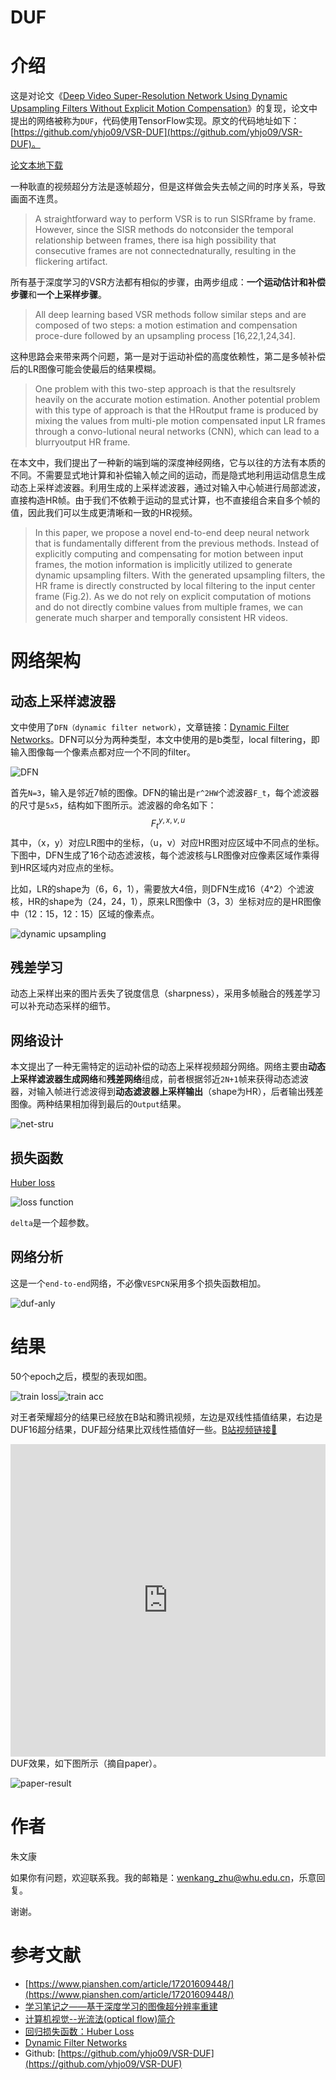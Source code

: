 # DUF

# 介绍

这是对论文《[Deep Video Super-Resolution Network Using Dynamic Upsampling Filters Without Explicit Motion Compensation](https://openaccess.thecvf.com/content_cvpr_2018/papers/Jo_Deep_Video_Super-Resolution_CVPR_2018_paper.pdf)》的复现，论文中提出的网络被称为`DUF`，代码使用TensorFlow实现。原文的代码地址如下：[https://github.com/yhjo09/VSR-DUF](https://github.com/yhjo09/VSR-DUF)。

[论文本地下载](./DUF/Jo_Deep_Video_Super-Resolution_CVPR_2018_paper.pdf)

一种耿直的视频超分方法是逐帧超分，但是这样做会失去帧之间的时序关系，导致画面不连贯。

> A straightforward way to perform VSR is to run SISRframe by frame. However, since the SISR methods do notconsider the temporal relationship between frames, there isa high possibility that consecutive frames are not connectednaturally, resulting in the flickering artifact.

所有基于深度学习的VSR方法都有相似的步骤，由两步组成：**一个运动估计和补偿步骤**和**一个上采样步骤**。

> All deep learning based VSR methods follow similar steps and are composed of two steps: a motion estimation and compensation proce-dure followed by an upsampling process [16,22,1,24,34].

这种思路会来带来两个问题，第一是对于运动补偿的高度依赖性，第二是多帧补偿后的LR图像可能会使最后的结果模糊。

> One problem with this two-step approach is that the resultsrely heavily on the accurate motion estimation.  Another potential problem with this type of approach is that the HRoutput frame is produced by mixing the values from multi-ple motion compensated input LR frames through a convo-lutional neural networks (CNN), which can lead to a blurryoutput HR frame.

在本文中，我们提出了一种新的端到端的深度神经网络，它与以往的方法有本质的不同。不需要显式地计算和补偿输入帧之间的运动，而是隐式地利用运动信息生成动态上采样滤波器。利用生成的上采样滤波器，通过对输入中心帧进行局部滤波，直接构造HR帧。由于我们不依赖于运动的显式计算，也不直接组合来自多个帧的值，因此我们可以生成更清晰和一致的HR视频。

> In this paper, we propose a novel end-to-end deep neural network that is fundamentally different from the previous methods. Instead of explicitly computing and compensating for motion between input frames, the motion information is implicitly utilized to generate dynamic upsampling filters. With the generated upsampling filters, the HR frame is directly constructed by local filtering to the input center frame (Fig.2). As we do not rely on explicit computation of motions and do not directly combine values from multiple frames, we can generate much sharper and temporally consistent HR videos.



# 网络架构

## 动态上采样滤波器

文中使用了`DFN（dynamic filter network）`，文章链接：[Dynamic Filter Networks](https://papers.nips.cc/paper/2016/file/8bf1211fd4b7b94528899de0a43b9fb3-Paper.pdf)。DFN可以分为两种类型，本文中使用的是b类型，local filtering，即输入图像每一个像素点都对应一个不同的filter。

![DFN](./DUF/DFN.png)

首先`N=3`，输入是邻近7帧的图像。DFN的输出是`r^2HW`个滤波器`F_t`，每个滤波器的尺寸是`5x5`，结构如下图所示。滤波器的命名如下：
$$
F_t^{y,x,v,u}
$$
其中，（x，y）对应LR图中的坐标，（u，v）对应HR图对应区域中不同点的坐标。下图中，DFN生成了16个动态滤波核，每个滤波核与LR图像对应像素区域作乘得到HR区域内对应点的坐标。

比如，LR的shape为（6，6，1），需要放大4倍，则DFN生成16（4^2）个滤波核，HR的shape为（24，24，1），原来LR图像中（3，3）坐标对应的是HR图像中（12：15，12：15）区域的像素点。

![dynamic upsampling](./DUF/dynamic-upsampling.png)

## 残差学习

动态上采样出来的图片丢失了锐度信息（sharpness），采用多帧融合的残差学习可以补充动态采样的细节。

## 网络设计

本文提出了一种无需特定的运动补偿的动态上采样视频超分网络。网络主要由**动态上采样滤波器生成网络**和**残差网络**组成，前者根据邻近`2N+1`帧来获得动态滤波器，对输入帧进行滤波得到**动态滤波器上采样输出**（shape为HR），后者输出残差图像。两种结果相加得到最后的`Output`结果。

![net-stru](./DUF/net-stru.png)

## 损失函数

[Huber loss](https://blog.csdn.net/u013841196/article/details/89923475)

![loss function](./DUF/loss.png)

`delta`是一个超参数。



## 网络分析

这是一个`end-to-end`网络，不必像`VESPCN`采用多个损失函数相加。

![duf-anly](./DUF/duf-anly.png)



# 结果

50个epoch之后，模型的表现如图。

![train loss](./DUF/train-loss.png)![train acc](./DUF/train-acc.png)

对王者荣耀超分的结果已经放在B站和腾讯视频，左边是双线性插值结果，右边是DUF16超分结果，DUF超分结果比双线性插值好一些。[B站视频链接🔗](https://www.bilibili.com/video/BV1k44y1z7Ea/)

<center><iframe height="500" width="100%" src="https://v.qq.com/txp/iframe/player.html?vid=i3250vethx7" scrolling="no" border="0" frameborder="no" framespacing="0" allowfullscreen="true"> </iframe></center>
DUF效果，如下图所示（摘自paper）。

![paper-result](./DUF/results.png)



# 作者

朱文康

如果你有问题，欢迎联系我。我的邮箱是：[wenkang_zhu@whu.edu.cn](mailto:wenkang_zhu@whu.edu.cn)，乐意回复。

谢谢。



# 参考文献

- [https://www.pianshen.com/article/17201609448/](https://www.pianshen.com/article/17201609448/)
- [学习笔记之——基于深度学习的图像超分辨率重建](https://blog.csdn.net/gwplovekimi/article/details/83041627?utm_medium=distribute.pc_relevant_download.none-task-blog-baidujs-8.nonecase&depth_1-utm_source=distribute.pc_relevant_download.none-task-blog-baidujs-8.nonecase#ESPCN%EF%BC%88Efficient%20Sub-Pixel%20Convolutional%20Neural%20Network%EF%BC%89)
- [计算机视觉--光流法(optical flow)简介](https://blog.csdn.net/qq_41368247/article/details/82562165)
- [回归损失函数：Huber Loss](https://blog.csdn.net/u013841196/article/details/89923475)
- [Dynamic Filter Networks](https://papers.nips.cc/paper/2016/file/8bf1211fd4b7b94528899de0a43b9fb3-Paper.pdf)
- Github: [https://github.com/yhjo09/VSR-DUF](https://github.com/yhjo09/VSR-DUF)

